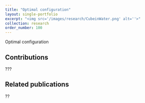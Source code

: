 ```yaml
---
title: "Optimal configuration"
layout: single-portfolio
excerpt: "<img src='/images/research/CubeinWater.png' alt=''>"
collection: research
order_number: 100
---
```

Optimal configuration  



## Contributions
???

## Related publications

??

<!-- [Poster](/files/pdf/research/PolMeth 2019 Poster.pdf){: .btn--research} -->